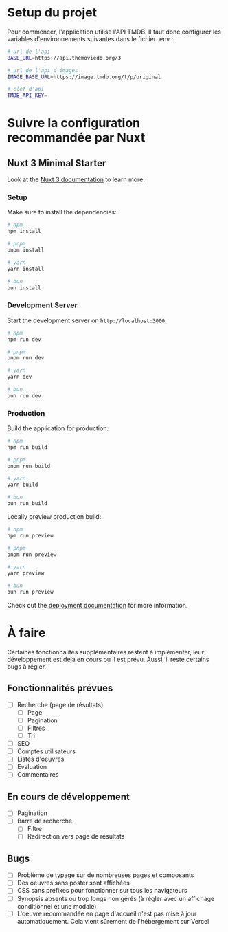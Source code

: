 # Setup du projet

Pour commencer, l'application utilise l'API TMDB. Il faut donc configurer les variables d'environnements suivantes dans le fichier .env :

```bash
# url de l'api
BASE_URL=https://api.themoviedb.org/3

# url de l'api d'images
IMAGE_BASE_URL=https://image.tmdb.org/t/p/original

# clef d'api
TMDB_API_KEY=
```

# Suivre la configuration recommandée par Nuxt

## Nuxt 3 Minimal Starter

Look at the [Nuxt 3 documentation](https://nuxt.com/docs/getting-started/introduction) to learn more.

### Setup

Make sure to install the dependencies:

```bash
# npm
npm install

# pnpm
pnpm install

# yarn
yarn install

# bun
bun install
```

### Development Server

Start the development server on `http://localhost:3000`:

```bash
# npm
npm run dev

# pnpm
pnpm run dev

# yarn
yarn dev

# bun
bun run dev
```

### Production

Build the application for production:

```bash
# npm
npm run build

# pnpm
pnpm run build

# yarn
yarn build

# bun
bun run build
```

Locally preview production build:

```bash
# npm
npm run preview

# pnpm
pnpm run preview

# yarn
yarn preview

# bun
bun run preview
```

Check out the [deployment documentation](https://nuxt.com/docs/getting-started/deployment) for more information.

# À faire

Certaines fonctionnalités supplémentaires restent à implémenter, leur développement est déjà en cours ou il est prévu.
Aussi, il reste certains bugs à régler.

## Fonctionnalités prévues

- [ ] Recherche (page de résultats)
  - [ ] Page
  - [ ] Pagination
  - [ ] Filtres
  - [ ] Tri
- [ ] SEO
- [ ] Comptes utilisateurs
- [ ] Listes d'oeuvres
- [ ] Evaluation
- [ ] Commentaires

## En cours de développement

- [ ] Pagination
- [ ] Barre de recherche
  - [ ] Filtre
  - [ ] Redirection vers page de résultats

## Bugs

- [ ] Problème de typage sur de nombreuses pages et composants
- [ ] Des oeuvres sans poster sont affichées
- [ ] CSS sans préfixes pour fonctionner sur tous les navigateurs
- [ ] Synopsis absents ou trop longs non gérés (à régler avec un affichage conditionnel et une modale)
- [ ] L'oeuvre recommandée en page d'accueil n'est pas mise à jour automatiquement. Cela vient sûrement de l'hébergement sur Vercel

